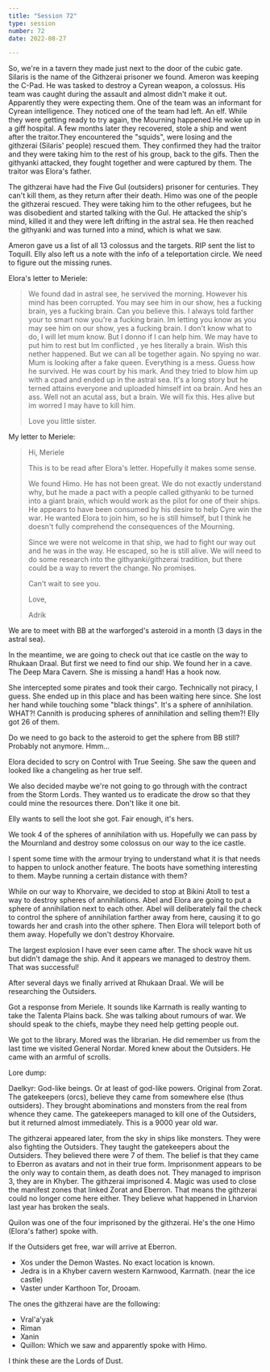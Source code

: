 ```yaml
---
title: "Session 72"
type: session
number: 72
date: 2022-08-27

---
```


So, we're in a tavern they made just next to the door of the cubic gate. Silaris is the name of the Githzerai prisoner we found.
Ameron was keeping the C-Pad. He was tasked to destroy a Cyrean weapon, a colossus. His team was caught during the assault and almost didn't make it out. Apparently they were expecting them. One of the team was an informant for Cyrean intelligence. They noticed one of the team had left. An elf.
While they were getting ready to try again, the Mourning happened.He woke up in a giff hospital.
A few months later they recovered, stole a ship and went after the traitor.They encountered the "squids", were losing and the githzerai (Silaris' people) rescued them. They confirmed they had the traitor and they were taking him to the rest of his group, back to the gifs. Then the githyanki attacked, they fought together and were captured by them. The traitor was Elora's father.

The githzerai have had the Five Gul (outsiders) prisoner for centuries. They can't kill them, as they return after their death. Himo was one of the people the githzerai rescued. They were taking him to the other refugees, but he was disobedient and started talking with the Gul. He attacked the ship's mind, killed it and they were left drifting in the astral sea. He then reached the githyanki and was turned into a mind, which is what we saw.

Ameron gave us a list of all 13 colossus and the targets. RIP sent the list to Toquill.
Elly also left us a note with the info of a teleportation circle. We need to figure out the missing runes.

Elora's letter to Meriele:

>We found dad in astral see, he servived the morning. However his mind has been corrupted. You may see him in our show, hes a fucking brain, yes a fucking brain. Can you believe this. I always told farther your to smart now you're a fucking brain. Im letting you know as you may see him on our show, yes a fucking brain. I don't know what to do, I will let mum know. But I donno if I can help him. We may have to put him to rest but Im conflicted , ye hes literally a brain. Wish this nether happened. But we can all be together again. No spying no war. Mum is looking after a fake queen. Everything is a mess. Guess how he survived. He was court by his mark. And they tried to blow him up with a cpad and ended up in the astral sea. It's a long story but he terned attains everyone and uploaded himself int oa brain. And hes an ass. Well not an acutal ass, but a brain. We will fix this. Hes alive but im worred I may have to kill him.
>
>Love you little sister.

My letter to Meriele:

>Hi, Meriele
>
>This is to be read after Elora's letter. Hopefully it makes some sense.
>
>We found Himo. He has not been great. We do not exactly understand why, but he made a pact with a people called githyanki to be turned into a giant brain, which would work as the pilot for one of their ships. He appears to have been consumed by his desire to help Cyre win the war. He wanted Elora to join him, so he is still himself, but I think he doesn't fully comprehend the consequences of the Mourning.
>
>Since we were not welcome in that ship, we had to fight our way out and he was in the way. He escaped, so he is still alive. We will need to do some research into the githyanki/githzerai tradition, but there could be a way to revert the change. No promises.
>
>Can't wait to see you.
>
>Love,
>
>Adrik

We are to meet with BB at the warforged's asteroid in a month (3 days in the astral sea).

In the meantime, we are going to check out that ice castle on the way to Rhukaan Draal. But first we need to find our ship. We found her in a cave. The Deep Mara Cavern. She is missing a hand! Has a hook now.

She intercepted some pirates and took their cargo. Technically not piracy, I guess. She ended up in this place and has been waiting here since. She lost her hand while touching some "black things". It's a sphere of annihilation. WHAT?! Cannith is producing spheres of annihilation and selling them?! Elly got 26 of them.

Do we need to go back to the asteroid to get the sphere from BB still? Probably not anymore. Hmm…

Elora decided to scry on Control with True Seeing. She saw the queen and looked like a changeling as her true self.

We also decided maybe we're not going to go through with the contract from the Storm Lords. They wanted us to eradicate the drow so that they could mine the resources there. Don't like it one bit.

Elly wants to sell the loot she got. Fair enough, it's hers.

We took 4 of the spheres of annihilation with us. Hopefully we can pass by the Mournland and destroy some colossus on our way to the ice castle.

I spent some time with the armour trying to understand what it is that needs to happen to unlock another feature. The boots have something interesting to them. Maybe running a certain distance with them?

While on our way to Khorvaire, we decided to stop at Bikini Atoll to test a way to destroy spheres of annihilations. Abel and Elora are going to put a sphere of annihilation next to each other. Abel will deliberately fail the check to control the sphere of annihilation farther away from here, causing it to go towards her and crash into the other sphere. Then Elora will teleport both of them away. Hopefully we don't destroy Khorvaire.

The largest explosion I have ever seen came after. The shock wave hit us but didn't damage the ship. And it appears we managed to destroy them. That was successful!

After several days we finally arrived at Rhukaan Draal. We will be researching the Outsiders.

Got a response from Meriele. It sounds like Karrnath is really wanting to take the Talenta Plains back. She was talking about rumours of war. We should speak to the chiefs, maybe they need help getting people out.

We got to the library. Mored was the librarian. He did remember us from the last time we visited General Nordar. Mored knew about the Outsiders. He came with an armful of scrolls.

Lore dump:

Daelkyr: God-like beings. Or at least of god-like powers. Original from Zorat. The gatekeepers (orcs), believe they came from somewhere else (thus outsiders). They brought abominations and monsters from the real from whence they came. The gatekeepers managed to kill one of the Outsiders, but it returned almost immediately. This is a 9000 year old war.

The githzerai appeared later, from the sky in ships like monsters. They were also fighting the Outsiders. They taught the gatekeepers about the Outsiders. They believed there were 7 of them. The belief is that they came to Eberron as avatars and not in their true form. Imprisonment appears to be the only way to contain them, as death does not. They managed to imprison 3, they are in Khyber. The githzerai imprisoned 4. Magic was used to close the manifest zones that linked Zorat and Eberron. That means the githzerai could no longer come here either. They believe what happened in Lharvion last year has broken the seals.

Quilon was one of the four imprisoned by the githzerai. He's the one Himo (Elora's father) spoke with.

If the Outsiders get free, war will arrive at Eberron.

- Xos under the Demon Wastes. No exact location is known.
- Jedra is in a Khyber cavern western Karnwood, Karrnath. (near the ice castle)
- Vaster under Karthoon Tor, Drooam.

The ones the githzerai have are the following:

- Vral'a'yak
- Riman
- Xanin
- Quillon: Which we saw and apparently spoke with Himo.

I think these are the Lords of Dust.
